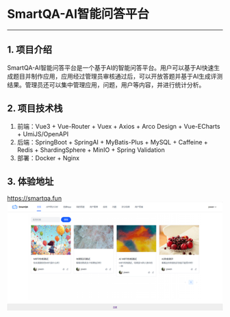 # SmartQA-AI智能问答平台

---

## 1. 项目介绍

SmartQA-AI智能问答平台是一个基于AI的智能问答平台。用户可以基于AI快速生成题目并制作应用，应用经过管理员审核通过后，可以开放答题并基于AI生成评测结果。管理员还可以集中管理应用，问题，用户等内容，并进行统计分析。

## 2. 项目技术栈
1. 前端：Vue3 + Vue-Router + Vuex + Axios + Arco Design + Vue-ECharts + UmiJS/OpenAPI
2. 后端：SpringBoot + SpringAI + MyBatis-Plus + MySQL + Caffeine + Redis + ShardingSphere + MinIO + Spring Validation
3. 部署：Docker + Nginx

## 3. 体验地址
https://smartqa.fun
![img.png](img.png)
